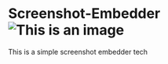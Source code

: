 # Screenshot-Embedder ![This is an image](https://cdn.discordapp.com/attachments/944769869352673290/991012570007748639/unknown.png)
This is a simple screenshot embedder tech
